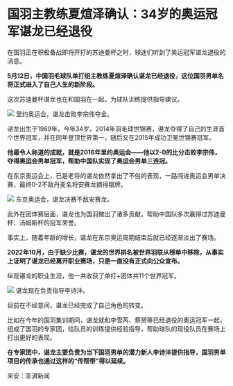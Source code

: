 # 国羽主教练夏煊泽确认：34岁的奥运冠军谌龙已经退役

在国羽正在积极备战即将开打的苏迪曼杯之时，球迷们听到了奥运冠军谌龙退役的消息。

**5月12日，中国羽毛球队单打组主教练夏煊泽确认谌龙已经退役，这位国羽男单名将正式进入了自己人生的新阶段。**

这次苏迪曼杯谌龙也在和国羽在一起，为球队训练提供指导建议。

![](https://inews.gtimg.com/om_bt/ONSVphIa7sWFbL_052n62E1wGQwMn9ozd4GrGJU0nqe54AA/1000)
里约奥运会，谌龙击败李宗伟夺金。

谌龙出生于1989年，今年34岁。2014年羽毛球世锦赛，谌龙夺得了自己的生涯首个世界冠军，并在同年登顶世界第一，随后又在2015年成功卫冕世锦赛冠军。

**他最令人称道的成就，就是2016年里约奥运会——他以2-0的比分击败李宗伟，夺得奥运会男单冠军，帮助中国队实现了奥运会男单三连冠。**

在东京奥运会上，已是老将的谌龙依然拿出了不俗的表现，一路闯进奥运会男单决赛，最终0-2不敌丹麦名将安赛龙摘得银牌。

![](https://inews.gtimg.com/om_bt/OmxgM0PItAo5vSo_xSx3NJbdtOgKa6tC6p-NiyNB_4k2gAA/1000)
东京奥运会，谌龙决赛不敌安赛龙。

此外在团体赛层面，谌龙也为国羽做出了诸多贡献，帮助中国队多次赢得过苏迪曼杯、汤姆斯杯的冠军荣誉。

事实上，随着年龄的增长，谌龙在东京奥运周期结束后就已经逐渐淡出了赛场。

**2022年10月，由于缺少比赛，谌龙的世界排名被世界羽联从榜单中移除，从事实上证明了谌龙已经离开职业赛场，只是一直没有正式向公众宣布。**

纵观谌龙的职业生涯，他一共收获了单打+团体共11个世界冠军。

![](https://inews.gtimg.com/om_bt/OTH31Qxa16d2lp8E5FQcG_nZXXXnReWe7-1_Zd-sYmyesAA/1000)
谌龙现在负责指导李诗沣。

目前在不经意间，谌龙已经完成了自己角色的转变。

比如在今年的国羽集训期间，谌龙就和李雪芮、蔡赟等已经退役的奥运冠军一起，组成了国羽的专家团，给队员的训练提供经验指导，帮助球队的现役队员在赛场上打出更好的表现。

**在专家团中，谌龙主要负责为当下国羽男单的潜力新人李诗沣提供指导，国羽男单项目的传承也通过这样的“传帮带”得以延续。**

来安：澎湃新闻

